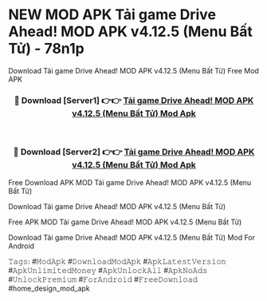 # NEW MOD APK Tải game Drive Ahead! MOD APK v4.12.5 (Menu Bất Tử) - 78n1p
Download Tải game Drive Ahead! MOD APK v4.12.5 (Menu Bất Tử) Free Mod APK

<div align="center">
<h3>🔴 Download [Server1] 👉👉 <a href="https://apk-comot.site?title=Tải_game_Drive_Ahead!_MOD_APK_v4.12.5_(Menu_Bất_Tử)">Tải game Drive Ahead! MOD APK v4.12.5 (Menu Bất Tử) Mod Apk</a></h3><br>

<h3>🔴 Download [Server2] 👉👉 <a href="https://apk-comot.site?title=Tải_game_Drive_Ahead!_MOD_APK_v4.12.5_(Menu_Bất_Tử)">Tải game Drive Ahead! MOD APK v4.12.5 (Menu Bất Tử) Mod Apk</a></h3>
</div>


Free Download APK MOD Tải game Drive Ahead! MOD APK v4.12.5 (Menu Bất Tử)

Download Tải game Drive Ahead! MOD APK v4.12.5 (Menu Bất Tử) 

Free APK MOD Tải game Drive Ahead! MOD APK v4.12.5 (Menu Bất Tử) 

Download Tải game Drive Ahead! MOD APK v4.12.5 (Menu Bất Tử) Mod For Android

𝚃𝚊𝚐𝚜: #𝙼𝚘𝚍𝙰𝚙𝚔 #𝙳𝚘𝚠𝚗𝚕𝚘𝚊𝚍𝙼𝚘𝚍𝙰𝚙𝚔 #𝙰𝚙𝚔𝙻𝚊𝚝𝚎𝚜𝚝𝚅𝚎𝚛𝚜𝚒𝚘𝚗 #𝙰𝚙𝚔𝚄𝚗𝚕𝚒𝚖𝚒𝚝𝚎𝚍𝙼𝚘𝚗𝚎𝚢 #𝙰𝚙𝚔𝚄𝚗𝚕𝚘𝚌𝚔𝙰𝚕𝚕 #𝙰𝚙𝚔𝙽𝚘𝙰𝚍𝚜 #𝚄𝚗𝚕𝚘𝚌𝚔𝙿𝚛𝚎𝚖𝚒𝚞𝚖 #𝙵𝚘𝚛𝙰𝚗𝚍𝚛𝚘𝚒𝚍 #𝙵𝚛𝚎𝚎𝙳𝚘𝚠𝚗𝚕𝚘𝚊𝚍 #home_design_mod_apk